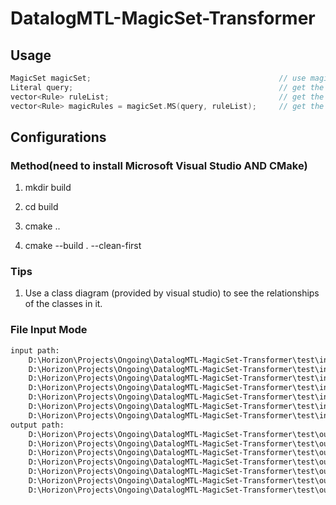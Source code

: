 # DatalogMTL-MagicSet-Transformer

## Usage

```cpp
MagicSet magicSet;                                          // use magic set method
Literal query;                                              // get the query
vector<Rule> ruleList;                                      // get the rules
vector<Rule> magicRules = magicSet.MS(query, ruleList);     // get the magic rules
```

## Configurations

### Method(need to install Microsoft Visual Studio AND CMake)

1. mkdir build

2. cd build

3. cmake ..

4. cmake --build . --clean-first

### Tips

1. Use a class diagram (provided by visual studio) to see the relationships of the classes in it.

### File Input Mode

```bash
input path:
    D:\Horizon\Projects\Ongoing\DatalogMTL-MagicSet-Transformer\test\input\T2.txt
    D:\Horizon\Projects\Ongoing\DatalogMTL-MagicSet-Transformer\test\input\T3.txt
    D:\Horizon\Projects\Ongoing\DatalogMTL-MagicSet-Transformer\test\input\T4.txt
    D:\Horizon\Projects\Ongoing\DatalogMTL-MagicSet-Transformer\test\input\T5.txt
    D:\Horizon\Projects\Ongoing\DatalogMTL-MagicSet-Transformer\test\input\lubm_FullProfessor.txt
    D:\Horizon\Projects\Ongoing\DatalogMTL-MagicSet-Transformer\test\input\lubm_SmartStudent.txt
    D:\Horizon\Projects\Ongoing\DatalogMTL-MagicSet-Transformer\test\input\lubm_AssociateProfessor.txt
output path:
    D:\Horizon\Projects\Ongoing\DatalogMTL-MagicSet-Transformer\test\output\T2.txt
    D:\Horizon\Projects\Ongoing\DatalogMTL-MagicSet-Transformer\test\output\T3.txt
    D:\Horizon\Projects\Ongoing\DatalogMTL-MagicSet-Transformer\test\output\T4.txt
    D:\Horizon\Projects\Ongoing\DatalogMTL-MagicSet-Transformer\test\output\T5.txt
    D:\Horizon\Projects\Ongoing\DatalogMTL-MagicSet-Transformer\test\output\lubm_FullProfessor.txt
    D:\Horizon\Projects\Ongoing\DatalogMTL-MagicSet-Transformer\test\output\lubm_SmartStudent.txt
    D:\Horizon\Projects\Ongoing\DatalogMTL-MagicSet-Transformer\test\output\lubm_AssociateProfessor.txt
```
